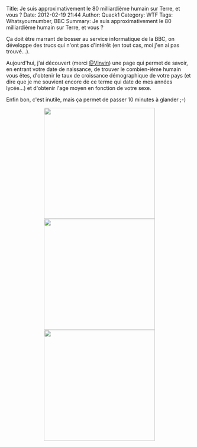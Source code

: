 Title: Je suis approximativement le 80 milliardième humain sur Terre, et vous ?
Date: 2012-02-19 21:44
Author: Quack1
Category: WTF
Tags: Whatsyournumber, BBC
Summary: Je suis approximativement le 80 milliardième humain sur Terre, et vous ?

Ça doit être marrant de bosser au service informatique de la BBC, on développe des trucs qui n'ont pas d'intérêt (en tout cas, moi j'en ai pas trouvé...).

Aujourd'hui, j'ai découvert (merci [@Vinvin][]) une page qui permet de savoir, en entrant votre date de naissance, de trouver le combien-ième humain vous êtes, d'obtenir le taux de croissance démographique de votre pays (et dire que je me souvient encore de ce terme qui date de mes années lycée...) et d'obtenir l'age moyen en fonction de votre sexe.

Enfin bon, c'est inutile, mais ça permet de passer 10 minutes à glander ;-)

<div align=center><a href="static/upload/BBC_Age.png"><img src="static/upload/BBC_Age.png" width="300" align="center" /></a></div> 

<div align=center><a href="static/upload/BBC_Pays.png"><img src="static/upload/BBC_Pays.png" width="300" align="center" /></a></div> 

<div align=center><a href="static/upload/BBC_Sexe.png"><img src="static/upload/BBC_Sexe.png" width="300" align="center" /></a></div> 

  [@Vinvin]: https://twitter.com/#!/Vinvin/status/171294209947611137 "https://twitter.com/#!/Vinvin/status/171294209947611137"
